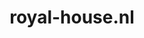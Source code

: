 ---
layout: post
title: "royal-house.nl"
internal_url: "/dutchgov/royal-house.nl.html"
subdomains_count: 7
all_subdomains_count: 11
urls_count: 4
ssl_rank: 0
http_rank: 70
url_link: /data/royal-house.nl/urls.txt
all_subdomains_link: /data/royal-house.nl/all_subdomains.txt
subdomains_link: /data/royal-house.nl/subdomains.txt
categories: dutchgov
---